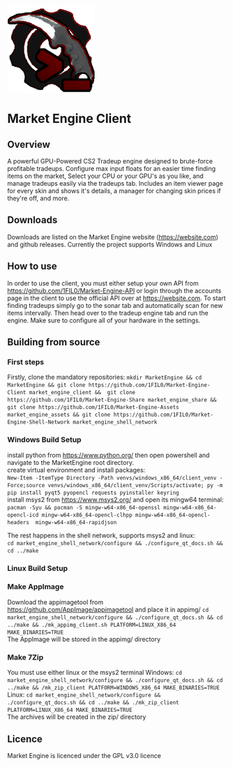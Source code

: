 ![](readme_assets/market_engine_client.png)
# Market Engine Client

## Overview
A powerful GPU-Powered CS2 Tradeup engine designed to brute-force profitable tradeups. Configure max input floats for an easier time finding items on the market, Select your CPU or your GPU's as you like, 
and manage tradeups easily via the tradeups tab. Includes an item viewer page for every skin and shows it's details, a manager for changing skin prices if they're off, and more.

## Downloads
Downloads are listed on the Market Engine website (https://website.com) and github releases. Currently the project supports Windows and Linux

## How to use
In order to use the client, you must either setup your own API from https://github.com/1FIL0/Market-Engine-API or login through the accounts page
in the client to use the official API over at https://website.com. To start finding tradeups simply go to the sonar tab and automatically scan for new items
intervally. Then head over to the tradeup engine tab and run the engine. Make sure to configure all of your hardware in the settings.

## Building from source
### First steps
Firstly, clone the mandatory repositories:  ```mkdir MarketEngine && cd MarketEngine &&
git clone https://github.com/1FIL0/Market-Engine-Client market_engine_client && 
git clone https://github.com/1FIL0/Market-Engine-Share market_engine_share && 
git clone https://github.com/1FIL0/Market-Engine-Assets market_engine_assets &&
git clone https://github.com/1FIL0/Market-Engine-Shell-Network market_engine_shell_network```

### Windows Build Setup
install python from https://www.python.org/ then open powershell and navigate to the MarketEngine root directory.  
create virtual environment and install packages:  
```New-Item -ItemType Directory -Path venvs/windows_x86_64/client_venv -Force;source venvs/windows_x86_64/client_venv/Scripts/activate; py -m pip install pyqt5 pyopencl requests pyinstaller keyring```  
install msys2 from https://www.msys2.org/ and open its mingw64 terminal:  
```pacman -Syu && pacman -S mingw-w64-x86_64-openssl mingw-w64-x86_64-opencl-icd mingw-w64-x86_64-opencl-clhpp mingw-w64-x86_64-opencl-headers  mingw-w64-x86_64-rapidjson```

The rest happens in the shell network, supports msys2 and linux:    
```cd market_engine_shell_network/configure && ./configure_qt_docs.sh && cd ../make```  

### Linux Build Setup

### Make AppImage
Download the appimagetool from https://github.com/AppImage/appimagetool and place it in appimg/
```cd market_engine_shell_network/configure && ./configure_qt_docs.sh && cd ../make && ./mk_appimg_client.sh PLATFORM=LINUX_X86_64 MAKE_BINARIES=TRUE```  
The AppImage will be stored in the appimg/ directory

### Make 7Zip
You must use either linux or the msys2 terminal
Windows: ```cd market_engine_shell_network/configure && ./configure_qt_docs.sh && cd ../make && /mk_zip_client PLATFORM=WINDOWS_X86_64 MAKE_BINARIES=TRUE```  
Linux: ```cd market_engine_shell_network/configure && ./configure_qt_docs.sh && cd ../make && ./mk_zip_client PLATFORM=LINUX_X86_64 MAKE_BINARIES=TRUE```  
The archives will be created in the zip/ directory

## Licence
Market Engine is licenced under the GPL v3.0 licence

